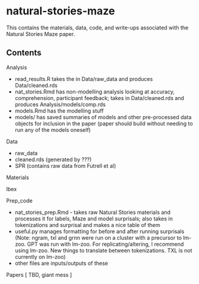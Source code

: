 # natural-stories-maze

This contains the materials, data, code, and write-ups associated with the Natural Stories Maze paper. 


## Contents

Analysis
- read_results.R takes the in Data/raw_data and produces Data/cleaned.rds
- nat_stories.Rmd has non-modelling analysis looking at accuracy, comprehension, participant feedback; takes in Data/cleaned.rds and produces Analysis/models/comp.rds
- models.Rmd has the modelling stuff
- models/ has saved summaries of models and other pre-processed data objects for inclusion in the paper (paper should build without needing to run any of the models oneself)


Data
- raw_data
- cleaned.rds (generated by ???)
- SPR (contains raw data from Futrell et al)

Materials

Ibex
 
Prep_code
 - nat_stories_prep.Rmd - takes raw Natural Stories materials and processes it for labels, Maze and model surprisals; also takes in tokenizations and surprisal and makes a nice table of them
 - useful.py manages formatting for before and after running surprisals (Note: ngram, txl and grnn were run on a cluster with a precursor to lm-zoo. GPT was run with lm-zoo. For replicating/altering, I recommend using lm-zoo. New things to translate between tokenizations. TXL is not currently on lm-zoo)
 - other files are inputs/outputs of these
 

Papers [ TBD, giant mess ] 
